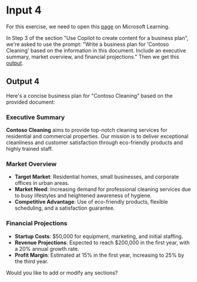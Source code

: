 # Input 4

For this exercise, we need to open this [page](https://microsoftlearning.github.io/mslearn-ai-fundamentals/Instructions/Labs/12-generative-ai.html) on Microsoft Learning.

In Step 3 of the section "Use Copilot to create content for a business plan", we're asked to use the prompt: "Write a business plan for 'Contoso Cleaning' based on the information in this document. Include an executive summary, market overview, and financial projections." Then we get this [output](https://github.com/fernandosserra/microsoft-copilot-ai-dio/blob/main/outputs/Output_4.png).

## Output 4

Here's a concise business plan for "Contoso Cleaning" based on the provided document:

### **Executive Summary**
**Contoso Cleaning** aims to provide top-notch cleaning services for residential and commercial properties. Our mission is to deliver exceptional cleanliness and customer satisfaction through eco-friendly products and highly trained staff.

### **Market Overview**
- **Target Market**: Residential homes, small businesses, and corporate offices in urban areas.
- **Market Need**: Increasing demand for professional cleaning services due to busy lifestyles and heightened awareness of hygiene.
- **Competitive Advantage**: Use of eco-friendly products, flexible scheduling, and a satisfaction guarantee.

### **Financial Projections**
- **Startup Costs**: \$50,000 for equipment, marketing, and initial staffing.
- **Revenue Projections**: Expected to reach \$200,000 in the first year, with a 20% annual growth rate.
- **Profit Margin**: Estimated at 15% in the first year, increasing to 25% by the third year.

Would you like to add or modify any sections?
